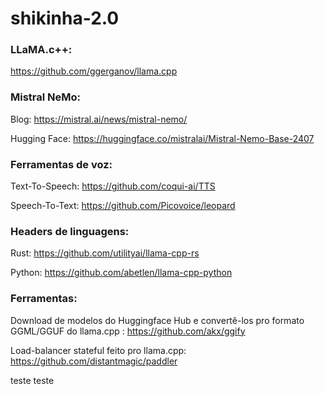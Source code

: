 # shikinha-2.0

### LLaMA.c++:
https://github.com/ggerganov/llama.cpp

### Mistral NeMo:
Blog:
https://mistral.ai/news/mistral-nemo/

Hugging Face:
https://huggingface.co/mistralai/Mistral-Nemo-Base-2407

### Ferramentas de voz:
Text-To-Speech:
https://github.com/coqui-ai/TTS

Speech-To-Text:
https://github.com/Picovoice/leopard

### Headers de linguagens:
Rust:
https://github.com/utilityai/llama-cpp-rs

Python:
https://github.com/abetlen/llama-cpp-python

### Ferramentas:
Download de modelos do Huggingface Hub e convertê-los pro formato GGML/GGUF do llama.cpp :
https://github.com/akx/ggify

Load-balancer stateful feito pro llama.cpp:
https://github.com/distantmagic/paddler

teste teste